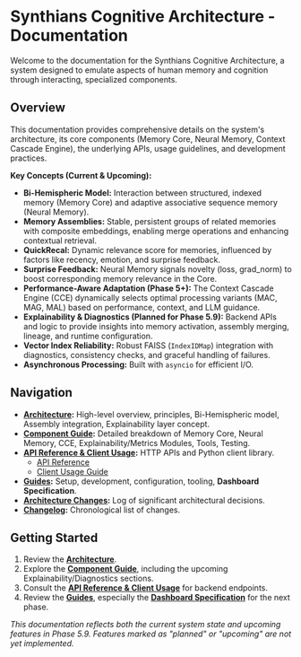 # Synthians Cognitive Architecture - Documentation

Welcome to the documentation for the Synthians Cognitive Architecture, a system designed to emulate aspects of human memory and cognition through interacting, specialized components.

## Overview

This documentation provides comprehensive details on the system's architecture, its core components (Memory Core, Neural Memory, Context Cascade Engine), the underlying APIs, usage guidelines, and development practices.

**Key Concepts (Current & Upcoming):**

*   **Bi-Hemispheric Model:** Interaction between structured, indexed memory (Memory Core) and adaptive associative sequence memory (Neural Memory).
*   **Memory Assemblies:** Stable, persistent groups of related memories with composite embeddings, enabling merge operations and enhancing contextual retrieval.
*   **QuickRecal:** Dynamic relevance score for memories, influenced by factors like recency, emotion, and surprise feedback.
*   **Surprise Feedback:** Neural Memory signals novelty (loss, grad_norm) to boost corresponding memory relevance in the Core.
*   **Performance-Aware Adaptation (Phase 5+):** The Context Cascade Engine (CCE) dynamically selects optimal processing variants (MAC, MAG, MAL) based on performance, context, and LLM guidance.
*   **Explainability & Diagnostics (Planned for Phase 5.9):** Backend APIs and logic to provide insights into memory activation, assembly merging, lineage, and runtime configuration.
*   **Vector Index Reliability:** Robust FAISS (`IndexIDMap`) integration with diagnostics, consistency checks, and graceful handling of failures.
*   **Asynchronous Processing:** Built with `asyncio` for efficient I/O.

## Navigation

*   **[Architecture](./ARCHITECTURE.md):** High-level overview, principles, Bi-Hemispheric model, Assembly integration, Explainability layer concept.
*   **[Component Guide](./COMPONENT_GUIDE.md):** Detailed breakdown of Memory Core, Neural Memory, CCE, Explainability/Metrics Modules, Tools, Testing.
*   **[API Reference & Client Usage](./api/README.md):** HTTP APIs and Python client library.
    *   [API Reference](./api/API_REFERENCE.md)
    *   [Client Usage Guide](./api/client_usage.md)
*   **[Guides](./guides/README.md):** Setup, development, configuration, tooling, **Dashboard Specification**.
*   **[Architecture Changes](./architechture-changes.md):** Log of significant architectural decisions.
*   **[Changelog](./CHANGELOG.md):** Chronological list of changes.

## Getting Started

1.  Review the **[Architecture](./ARCHITECTURE.md)**.
2.  Explore the **[Component Guide](./COMPONENT_GUIDE.md)**, including the upcoming Explainability/Diagnostics sections.
3.  Consult the **[API Reference & Client Usage](./api/README.md)** for backend endpoints.
4.  Review the **[Guides](./guides/README.md)**, especially the **[Dashboard Specification](./guides/DASHBOARD_SPECIFICATION.md)** for the next phase.

*This documentation reflects both the current system state and upcoming features in Phase 5.9. Features marked as "planned" or "upcoming" are not yet implemented.*

